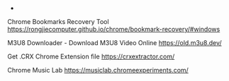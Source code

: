 -
Chrome Bookmarks Recovery Tool<br/>
https://rongjiecomputer.github.io/chrome/bookmark-recovery/#windows

M3U8 Downloader - Download M3U8 Video Online
https://old.m3u8.dev/

Get .CRX Chrome Extension file
https://crxextractor.com/

Chrome Music Lab
https://musiclab.chromeexperiments.com/
